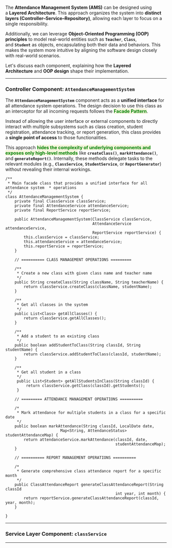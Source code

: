 
The **Attendance Management System (AMS)** can be designed using a **Layered Architecture**. This approach organizes the system into **distinct layers (Controller–Service–Repository)**, allowing each layer to focus on a single responsibility.

Additionally, we can leverage **Object-Oriented Programming (OOP) principles** to model real-world entities such as **`Teacher`**, **`Class`**, and **`Student`** as objects, encapsulating both their data and behaviors. This makes the system more intuitive by aligning the software design closely with real-world scenarios.

Let's discuss each component, explaining how the **Layered Architecture** and **OOP design** shape their implementation.

---
### Controller Component: `AttendanceManagementSystem`

The **`AttendanceManagementSystem`** component acts as a **unified interface** for all attendance system operations. The design decision to use this class as an interceptor for all incoming requests follows the <span style="color:green;font-weight:bold;background:beige;">Facade Pattern</span>.

Instead of allowing the user interface or external components to directly interact with multiple subsystems such as class creation, student registration, attendance tracking, or report generation, this class provides a **single point of access** to those functionalities.

This approach <span style="color:green;font-weight:bold;background:beige;">hides the complexity of underlying components and exposes only high-level methods</span> like **`createClass()`**, **`markAttendance()`**, and **`generateReport()`**. Internally, these methods delegate tasks to the relevant modules (e.g., **`ClassService`**, **`StudentService`**, or **`ReportGenerator`**) without revealing their internal workings.

```
/**
 * Main facade class that provides a unified interface for all attendance system  * operations
 */
class AttendanceManagementSystem {
	private final ClassService classService;
	private final AttendanceService attendanceService;
	private final ReportService reportService;
	
	public AttendanceManagementSystem(ClassService classService, 
	                                  AttendanceService attendanceService,
	                                  ReportService reportService) {
		this.classService = classService;
		this.attendanceService = attendanceService;
		this.reportService = reportService;
	}

	// ========== CLASS MANAGEMENT OPERATIONS =========

	/**
	 * Create a new class with given class name and teacher name
	 */
	public String createClass(String className, String teacherName) {
		return classService.createClass(className, studentName);
	}

	/**
	 * Get all classes in the system 
	 */
	public List<Class> getAllClasses() {
		return classService.getAllClasses();
	}

	/**
	 * Add a student to an existing class
	 */
	public boolean addStudentToClass(String classId, String studentName) {
		return classService.addStudentToClass(classId, studentName);
	}

	/**
	 * Get all student in a class
	 */
	 public List<Student> getAllStudentsInClass(String classId) {
		 return classService.getClass(classId).getStudents();
	 } 

	// ========= ATTENDANCE MANAGEMENT OPERATIONS ==========

	/*
	 * Mark attendance for multiple students in a class for a specific date
	 */
	public boolean markAttendance(String classId, LocalDate date, 
	                    Map<String, AttendanceStatus> studentAttendanceMap) {
		return attendanceService.markAttendance(classId, date,
		                                        studentAttendanceMap);
	}

	// ========== REPORT MANAGEMENT OPERATIONS ==========

	/*
	 * Generate comprehensive class attendance report for a specific month 
	 */
	public ClassAttendanceReport generateClassAttendanceReport(String classId
	                                            int year, int month) {
		return reportService.generateClassAttendanceReport(classId, year, month);
	}

}
```

---
### Service Layer Component: `classService`




---


